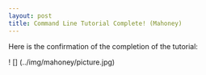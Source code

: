 ```yaml
---
layout: post
title: Command Line Tutorial Complete! (Mahoney)
---
```


Here is the confirmation of the completion of the tutorial:

! [] (../img/mahoney/picture.jpg)

